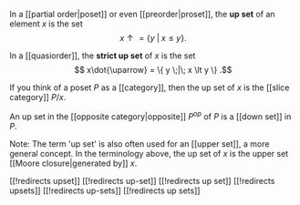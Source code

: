 In a [[partial order|poset]] or even [[preorder|proset]], the __up set__ of an element $x$ is the set
$$ x{\uparrow} = \{ y \;|\; x \leq y \} .$$

In a [[quasiorder]], the __strict up set__ of $x$ is the set
$$ x\dot{\uparrow} = \{ y \;|\; x \lt y \} .$$

If you think of a poset $P$ as a [[category]], then the up set of $x$ is the [[slice category]] $P / x$.

An up set in the [[opposite category|opposite]] $P^{op}$ of $P$ is a [[down set]] in $P$.

Note: The term 'up set' is also often used for an [[upper set]], a more general concept.  In the terminology above, the up set of $x$ is the upper set [[Moore closure|generated by]] $x$.


[[!redirects upset]]
[[!redirects up-set]]
[[!redirects up set]]
[[!redirects upsets]]
[[!redirects up-sets]]
[[!redirects up sets]]
